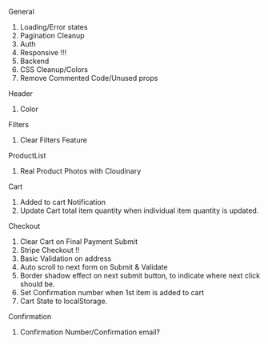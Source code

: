 General

1.  Loading/Error states
2.  Pagination Cleanup
3.  Auth
4.  Responsive !!!
5.  Backend
6.  CSS Cleanup/Colors
7.  Remove Commented Code/Unused props

Header

1.  Color

Filters

1.  Clear Filters Feature

ProductList

1.  Real Product Photos with Cloudinary

Cart

1.  Added to cart Notification
2.  Update Cart total item quantity when individual item quantity is updated.

Checkout

<!-- 1.  Display correct quantity in checkout summary -->

1.  Clear Cart on Final Payment Submit
1.  Stripe Checkout !!
1.  Basic Validation on address
1.  Auto scroll to next form on Submit & Validate
1.  Border shadow effect on next submit button, to indicate where next click should be.
1.  Set Confirmation number when 1st item is added to cart
1.  Cart State to localStorage.

Confirmation

1.  Confirmation Number/Confirmation email?
